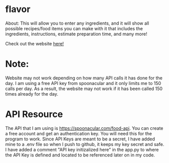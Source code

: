 # flavor

About: This will allow you to enter any ingredients, and it will show all possible recipes/food items you can make with it that includes the ingredients, instructions, estimate preparation time, and many more!

Check out the website <a href="https://flavordemo.herokuapp.com/">here!</a><br>

# Note: 
Website may not work depending on how many API calls it has done for the day. I am using a free API key from spoonacular and it only limits me to 150 calls per day. As a result, the website may not work if it has been called 150 times already for the day.

# API Resource
The API that I am using is https://spoonacular.com/food-api. You can create a free account and get an authentication key. You will need this for the program to work. Since API Keys are meant to be a secret, I have added mine to a .env file so when I push to github, it keeps my key secret and safe. I have added a comment "API key initizalized here" in the app.py to where the API Key is defined and located to be referenced later on in my code.
